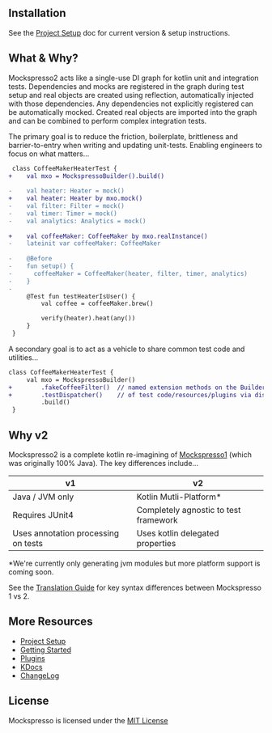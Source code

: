 ## Installation
See the [Project Setup](PROJECT_SETUP.md) doc for current version & setup instructions.

## What & Why?
Mockspresso2 acts like a single-use DI graph for kotlin unit and integration tests. Dependencies and mocks are registered in the graph during test setup and real objects are created using reflection, automatically injected with those dependencies. Any dependencies not explicitly registered can be automatically mocked. Created real objects are imported into the graph and can be combined to perform complex integration tests.

The primary goal is to reduce the friction, boilerplate, brittleness and barrier-to-entry when writing and updating unit-tests. Enabling engineers to focus on what matters...

```diff
 class CoffeeMakerHeaterTest {
+    val mxo = MockspressoBuilder().build()
 
-    val heater: Heater = mock()
+    val heater: Heater by mxo.mock()
-    val filter: Filter = mock()
-    val timer: Timer = mock()
-    val analytics: Analytics = mock()
 
+    val coffeeMaker: CoffeeMaker by mxo.realInstance()
-    lateinit var coffeeMaker: CoffeeMaker
 
-    @Before
-    fun setup() {
-      coffeeMaker = CoffeeMaker(heater, filter, timer, analytics)
-    }
-
     @Test fun testHeaterIsUser() {
         val coffee = coffeeMaker.brew()

         verify(heater).heat(any())
     }
 }
```

A secondary goal is to act as a vehicle to share common test code and utilities...

```diff
class CoffeeMakerHeaterTest {
     val mxo = MockspressoBuilder()
+        .fakeCoffeeFilter()  // named extension methods on the Builder allows for simple sharing
+        .testDispatcher()    // of test code/resources/plugins via discoverable composition
         .build()
 }
```


## Why v2
Mockspresso2 is a complete kotlin re-imagining of [Mockspresso1](https://episode6.github.io/mockspresso) (which was originally 100% Java). The key differences include...

| v1 | v2 |
| - | - |
| Java / JVM only | Kotlin Mutli-Platform* |
| Requires JUnit4 | Completely agnostic to test framework |
| Uses annotation processing on tests | Uses kotlin delegated properties |

\*We're currently only generating jvm modules but more platform support is coming soon.

See the [Translation Guide](TRANSLATION_GUIDE.md) for key syntax differences between Mockspresso 1 vs 2.


## More Resources

- [Project Setup](PROJECT_SETUP.md)
- [Getting Started](GETTING_STARTED.md)
- [Plugins](PLUGINS.md)
- [KDocs](dokka/)
- [ChangeLog](CHANGELOG.md)

## License

Mockspresso is licensed under the [MIT License](https://github.com/episode6/mockspresso2/blob/master/LICENSE)
